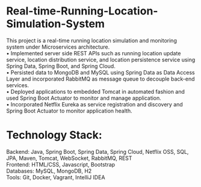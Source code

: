 # Real-time-Running-Location-Simulation-System
This project is a real-time running location simulation and monitoring system under Microservices architecture.<br>
• Implemented server side REST APIs such as running location update service, location distribution service, and location persistence service using Spring Data, Spring Boot, and Spring Cloud.<br>
• Persisted data to MongoDB and MySQL using Spring Data as Data Access Layer and incorporated RabbitMQ as message queue to decouple back-end services.<br>
• Deployed applications to embedded Tomcat in automated fashion and used Spring Boot Actuator to monitor and manage application.<br>
• Incorporated Netflix Eureka as service registration and discovery and Spring Boot Actuator to monitor application health.<br>
# Technology Stack:
Backend: Java, Spring Boot, Spring Data, Spring Cloud, Netflix OSS, SQL, JPA, Maven, Tomcat, WebSocket, RabbitMQ, REST<br>
Frontend: HTML/CSS, Javascript, Bootstrap<br>
Databases: MySQL, MongoDB, H2<br>
Tools: Git, Docker, Vagrant, IntelliJ IDEA<br>


